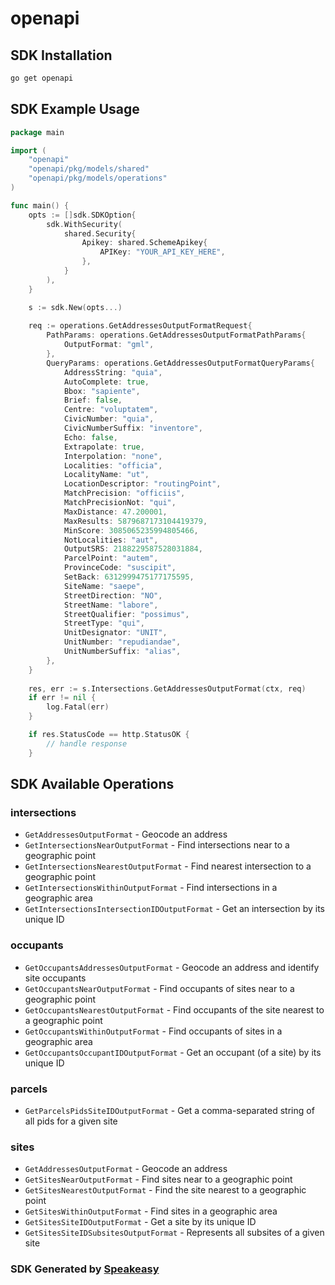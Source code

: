 # openapi

<!-- Start SDK Installation -->
## SDK Installation

```bash
go get openapi
```
<!-- End SDK Installation -->

## SDK Example Usage
<!-- Start SDK Example Usage -->
```go
package main

import (
    "openapi"
    "openapi/pkg/models/shared"
    "openapi/pkg/models/operations"
)

func main() {
    opts := []sdk.SDKOption{
        sdk.WithSecurity(
            shared.Security{
                Apikey: shared.SchemeApikey{
                    APIKey: "YOUR_API_KEY_HERE",
                },
            }
        ),
    }

    s := sdk.New(opts...)
    
    req := operations.GetAddressesOutputFormatRequest{
        PathParams: operations.GetAddressesOutputFormatPathParams{
            OutputFormat: "gml",
        },
        QueryParams: operations.GetAddressesOutputFormatQueryParams{
            AddressString: "quia",
            AutoComplete: true,
            Bbox: "sapiente",
            Brief: false,
            Centre: "voluptatem",
            CivicNumber: "quia",
            CivicNumberSuffix: "inventore",
            Echo: false,
            Extrapolate: true,
            Interpolation: "none",
            Localities: "officia",
            LocalityName: "ut",
            LocationDescriptor: "routingPoint",
            MatchPrecision: "officiis",
            MatchPrecisionNot: "qui",
            MaxDistance: 47.200001,
            MaxResults: 5879687173104419379,
            MinScore: 3085065235994805466,
            NotLocalities: "aut",
            OutputSRS: 2188229587528031884,
            ParcelPoint: "autem",
            ProvinceCode: "suscipit",
            SetBack: 6312999475177175595,
            SiteName: "saepe",
            StreetDirection: "NO",
            StreetName: "labore",
            StreetQualifier: "possimus",
            StreetType: "qui",
            UnitDesignator: "UNIT",
            UnitNumber: "repudiandae",
            UnitNumberSuffix: "alias",
        },
    }
    
    res, err := s.Intersections.GetAddressesOutputFormat(ctx, req)
    if err != nil {
        log.Fatal(err)
    }

    if res.StatusCode == http.StatusOK {
        // handle response
    }
```
<!-- End SDK Example Usage -->

<!-- Start SDK Available Operations -->
## SDK Available Operations

### intersections

* `GetAddressesOutputFormat` - Geocode an address
* `GetIntersectionsNearOutputFormat` - Find intersections near to a geographic point
* `GetIntersectionsNearestOutputFormat` - Find nearest intersection to a geographic point
* `GetIntersectionsWithinOutputFormat` - Find intersections in a geographic area
* `GetIntersectionsIntersectionIDOutputFormat` - Get an intersection by its unique ID

### occupants

* `GetOccupantsAddressesOutputFormat` - Geocode an address and identify site occupants
* `GetOccupantsNearOutputFormat` - Find occupants of sites near to a geographic point
* `GetOccupantsNearestOutputFormat` - Find occupants of the site nearest to a geographic point
* `GetOccupantsWithinOutputFormat` - Find occupants of sites in a geographic area
* `GetOccupantsOccupantIDOutputFormat` - Get an occupant (of a site) by its unique ID

### parcels

* `GetParcelsPidsSiteIDOutputFormat` - Get a comma-separated string of all pids for a given site

### sites

* `GetAddressesOutputFormat` - Geocode an address
* `GetSitesNearOutputFormat` - Find sites near to a geographic point
* `GetSitesNearestOutputFormat` - Find the site nearest to a geographic point
* `GetSitesWithinOutputFormat` - Find sites in a geographic area
* `GetSitesSiteIDOutputFormat` - Get a site by its unique ID
* `GetSitesSiteIDSubsitesOutputFormat` - Represents all subsites of a given site

<!-- End SDK Available Operations -->

### SDK Generated by [Speakeasy](https://docs.speakeasyapi.dev/docs/using-speakeasy/client-sdks)
